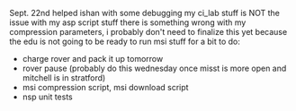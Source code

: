 Sept. 22nd
helped ishan with some debugging
my ci_lab stuff is NOT the issue with my asp script stuff there is something wrong with my compression parameters, i probably don't need to finalize this yet because the edu is not going to be ready to run msi stuff for a bit
to do:
- charge rover and pack it up tomorrow
- rover pause (probably do this wednesday once misst is more open and mitchell is in stratford)
- msi compression script, msi download script
- nsp unit tests